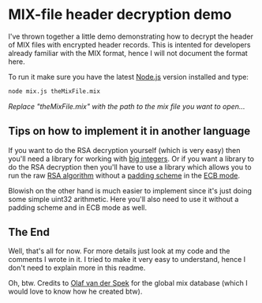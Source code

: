 # MIX-file header decryption demo

I've thrown together a little demo demonstrating how to decrypt the header of MIX files with encrypted header records. This is intented for developers already familiar with the MIX format, hence I will not document the format here.

To run it make sure you have the latest [Node.js](https://nodejs.org/) version installed and type:
```bash
node mix.js theMixFile.mix
```
*Replace "theMixFile.mix" with the path to the mix file you want to open...*

## Tips on how to implement it in another language
If you want to do the RSA decryption yourself (which is very easy) then you'll need a library for working with [big integers](https://en.wikipedia.org/wiki/Arbitrary-precision_arithmetic). Or if you want a library to do the RSA decryption then you'll have to use a library which allows you to run the raw [RSA algorithm](https://www.di-mgt.com.au/rsa_alg.html) without a [padding scheme](https://en.wikipedia.org/wiki/Padding_(cryptography)) in the [ECB mode](https://en.wikipedia.org/wiki/Block_cipher_mode_of_operation#Electronic_codebook_(ECB)).

Blowish on the other hand is much easier to implement since it's just doing some simple uint32 arithmetic. Here you'll also need to use it without a padding scheme and in ECB mode as well.

## The End

Well, that's all for now. For more details just look at my code and the comments I wrote in it. I tried to make it very easy to understand, hence I don't need to explain more in this readme.

Oh, btw. Credits to [Olaf van der Spek](https://github.com/OlafvdSpek/) for the global mix database (which I would love to know how he created btw).

